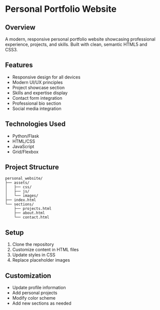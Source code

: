 # Personal Portfolio Website

## Overview
A modern, responsive personal portfolio website showcasing professional experience, projects, and skills. Built with clean, semantic HTML5 and CSS3.

## Features
- Responsive design for all devices
- Modern UI/UX principles
- Project showcase section
- Skills and expertise display
- Contact form integration
- Professional bio section
- Social media integration

## Technologies Used
- Python/Flask
- HTML/CSS
- JavaScript
- Grid/Flexbox

## Project Structure
```
personal_website/
├── assets/
│   ├── css/
│   ├── js/
│   └── images/
├── index.html
└── sections/
    ├── projects.html
    ├── about.html
    └── contact.html
```

## Setup
1. Clone the repository
2. Customize content in HTML files
3. Update styles in CSS
4. Replace placeholder images

## Customization
- Update profile information
- Add personal projects
- Modify color scheme
- Add new sections as needed


